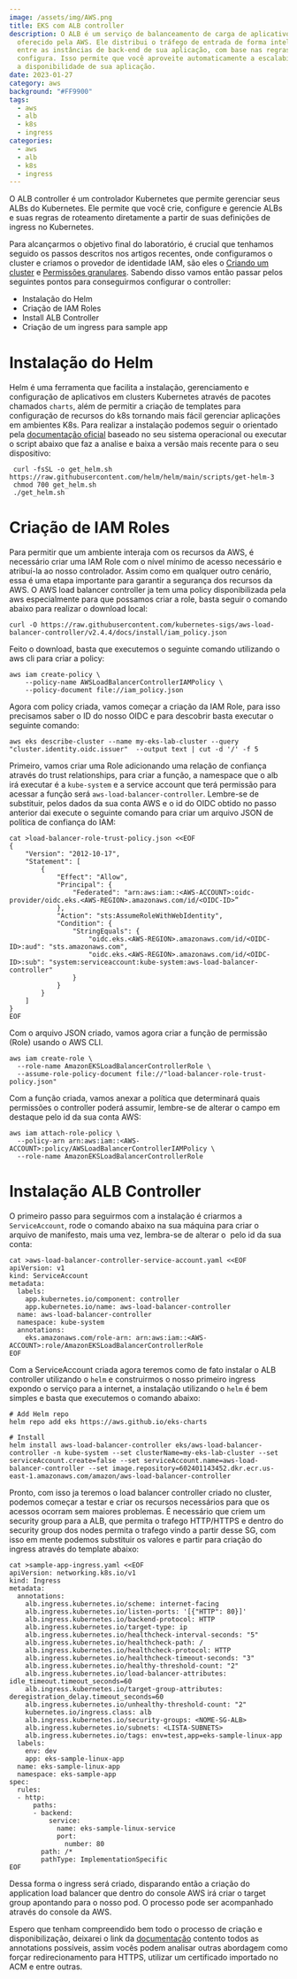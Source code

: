```yaml
---
image: /assets/img/AWS.png
title: EKS com ALB controller
description: O ALB é um serviço de balanceamento de carga de aplicativos
  oferecido pela AWS. Ele distribui o tráfego de entrada de forma inteligente
  entre as instâncias de back-end de sua aplicação, com base nas regras que você
  configura. Isso permite que você aproveite automaticamente a escalabilidade e
  a disponibilidade de sua aplicação.
date: 2023-01-27
category: aws
background: "#FF9900"
tags:
  - aws
  - alb
  - k8s
  - ingress
categories:
  - aws
  - alb
  - k8s
  - ingress
---
```

O ALB controller é um controlador Kubernetes que permite gerenciar seus ALBs do Kubernetes. Ele permite que você crie, configure e gerencie ALBs e suas regras de roteamento diretamente a partir de suas definições de ingress no Kubernetes.

Para alcançarmos o objetivo final do laboratório, é crucial que tenhamos seguido os passos descritos nos artigos recentes, onde configuramos o cluster e criamos o provedor de identidade IAM, são eles o [Criando um cluster](https://thiagoalexandria.com.br/criando-um-cluster-no-amazon-eks/)  e [Permissões granulares](https://thiagoalexandria.com.br/criacao-de-permissoes-granulares-do-iam-para-pods/). Sabendo disso vamos então passar pelos seguintes pontos para conseguirmos configurar o controller:

* Instalação do Helm
* Criação de IAM Roles
* Install ALB Controller
* Criação de um ingress para sample app

# Instalação do Helm

Helm é uma ferramenta que facilita a instalação, gerenciamento e configuração de aplicativos em clusters Kubernetes através de pacotes chamados `charts`,  além de permitir a criação de templates para configuração de recursos do k8s tornando mais fácil gerenciar aplicações em ambientes K8s. Para realizar a instalação podemos seguir o orientado pela [documentação oficial](https://helm.sh/docs/intro/install/) baseado no seu sistema operacional ou executar o script abaixo que faz a analise e baixa a versão mais recente para o seu dispositivo:

```
 curl -fsSL -o get_helm.sh https://raw.githubusercontent.com/helm/helm/main/scripts/get-helm-3
 chmod 700 get_helm.sh
 ./get_helm.sh
```

# Criação de IAM Roles

Para permitir que um ambiente interaja com os recursos da AWS, é necessário criar uma IAM Role com o nível mínimo de acesso necessário e atribuí-la ao nosso controlador. Assim como em qualquer outro cenário, essa é uma etapa importante para garantir a segurança dos recursos da AWS. O AWS load balancer controller ja tem uma policy disponibilizada pela aws especialmente para que possamos criar a role, basta seguir o comando abaixo para realizar o download local:

```
curl -O https://raw.githubusercontent.com/kubernetes-sigs/aws-load-balancer-controller/v2.4.4/docs/install/iam_policy.json
```

Feito o download, basta que executemos o seguinte comando utilizando o aws cli para criar a policy:

```
aws iam create-policy \
    --policy-name AWSLoadBalancerControllerIAMPolicy \
    --policy-document file://iam_policy.json
```

Agora com policy criada, vamos começar a criação da IAM Role, para isso precisamos saber o ID do nosso OIDC e para descobrir basta executar o seguinte comando:

```
aws eks describe-cluster --name my-eks-lab-cluster --query "cluster.identity.oidc.issuer"  --output text | cut -d '/' -f 5
```

Primeiro, vamos criar uma Role adicionando uma relação de confiança através do trust relationships, para criar a função, a namespace que o alb irá executar é a  `kube-system` e a service account que terá permissão para acessar a função será `aws-load-balancer-controller`. Lembre-se de substituir, pelos dados da sua conta AWS e o id do OIDC obtido no passo anterior dai execute o seguinte comando para criar um arquivo JSON de política de confiança do IAM:

```
cat >load-balancer-role-trust-policy.json <<EOF
{
    "Version": "2012-10-17",
    "Statement": [
        {
            "Effect": "Allow",
            "Principal": {
                "Federated": "arn:aws:iam::<AWS-ACCOUNT>:oidc-provider/oidc.eks.<AWS-REGION>.amazonaws.com/id/<OIDC-ID>”
            },
            "Action": "sts:AssumeRoleWithWebIdentity",
            "Condition": {
                "StringEquals": {
                    "oidc.eks.<AWS-REGION>.amazonaws.com/id/<OIDC-ID>:aud": "sts.amazonaws.com",
                    "oidc.eks.<AWS-REGION>.amazonaws.com/id/<OIDC-ID>:sub": "system:serviceaccount:kube-system:aws-load-balancer-controller"
                }
            }
        }
    ]
}
EOF
```

Com o arquivo JSON criado, vamos agora criar a função de permissão (Role) usando o AWS CLI.

```
aws iam create-role \
  --role-name AmazonEKSLoadBalancerControllerRole \
  --assume-role-policy-document file://"load-balancer-role-trust-policy.json"
```

Com a função criada, vamos anexar a política que determinará quais permissões o controller poderá assumir, lembre-se de alterar o campo em destaque pelo id da sua conta AWS:

```
aws iam attach-role-policy \
  --policy-arn arn:aws:iam::<AWS-ACCOUNT>:policy/AWSLoadBalancerControllerIAMPolicy \
  --role-name AmazonEKSLoadBalancerControllerRole
```

# Instalação ALB Controller

O primeiro passo para seguirmos com a instalação é criarmos a `ServiceAccount`, rode o comando abaixo na sua máquina para criar o arquivo de manifesto, mais uma vez, lembra-se de alterar o <AWS-ACCOUNT> pelo id da sua conta:

```
cat >aws-load-balancer-controller-service-account.yaml <<EOF
apiVersion: v1
kind: ServiceAccount
metadata:
  labels:
    app.kubernetes.io/component: controller
    app.kubernetes.io/name: aws-load-balancer-controller
  name: aws-load-balancer-controller
  namespace: kube-system
  annotations:
    eks.amazonaws.com/role-arn: arn:aws:iam::<AWS-ACCOUNT>:role/AmazonEKSLoadBalancerControllerRole
EOF
```

Com a ServiceAccount criada agora teremos como de fato instalar o ALB controller utilizando o `helm` e construirmos o nosso primeiro ingress expondo o serviço para a internet, a instalação utilizando o `helm` é bem simples e basta que executemos o comando abaixo:

```
# Add Helm repo
helm repo add eks https://aws.github.io/eks-charts

# Install 
helm install aws-load-balancer-controller eks/aws-load-balancer-controller -n kube-system --set clusterName=my-eks-lab-cluster --set serviceAccount.create=false --set serviceAccount.name=aws-load-balancer-controller --set image.repository=602401143452.dkr.ecr.us-east-1.amazonaws.com/amazon/aws-load-balancer-controller
```

Pronto, com isso ja teremos o load balancer controller criado no cluster, podemos começar a testar e criar os recursos necessários para que os acessos ocorram sem maiores problemas. É necessário que criem um security group para a ALB, que permita o trafego HTTP/HTTPS e dentro do security group dos nodes permita o trafego vindo a partir desse SG, com isso em mente podemos substituir os valores e partir para criação do ingress através do template abaixo:

```
cat >sample-app-ingress.yaml <<EOF
apiVersion: networking.k8s.io/v1
kind: Ingress
metadata:
  annotations:
    alb.ingress.kubernetes.io/scheme: internet-facing
    alb.ingress.kubernetes.io/listen-ports: '[{"HTTP": 80}]'
    alb.ingress.kubernetes.io/backend-protocol: HTTP
    alb.ingress.kubernetes.io/target-type: ip
    alb.ingress.kubernetes.io/healthcheck-interval-seconds: "5"
    alb.ingress.kubernetes.io/healthcheck-path: /
    alb.ingress.kubernetes.io/healthcheck-protocol: HTTP
    alb.ingress.kubernetes.io/healthcheck-timeout-seconds: "3"
    alb.ingress.kubernetes.io/healthy-threshold-count: "2"
    alb.ingress.kubernetes.io/load-balancer-attributes: idle_timeout.timeout_seconds=60
    alb.ingress.kubernetes.io/target-group-attributes: deregistration_delay.timeout_seconds=60
    alb.ingress.kubernetes.io/unhealthy-threshold-count: "2"
    kubernetes.io/ingress.class: alb
    alb.ingress.kubernetes.io/security-groups: <NOME-SG-ALB>
    alb.ingress.kubernetes.io/subnets: <LISTA-SUBNETS>
    alb.ingress.kubernetes.io/tags: env=test,app=eks-sample-linux-app
  labels:
    env: dev
    app: eks-sample-linux-app
  name: eks-sample-linux-app
  namespace: eks-sample-app
spec:
  rules:
  - http:
      paths:
      - backend:
          service:
            name: eks-sample-linux-service
            port:
              number: 80
        path: /*
        pathType: ImplementationSpecific
EOF
```

Dessa forma o ingress será criado, disparando então a criação do application load balancer que dentro do console AWS irá criar o target group apontando para o nosso pod. O processo pode ser acompanhado através do console da AWS.

Espero que tenham compreendido bem todo o processo de criação e disponibilização, deixarei o link da [documentação](https://kubernetes-sigs.github.io/aws-load-balancer-controller/v2.1/guide/ingress/annotations/) contento todos as annotations possíveis, assim vocês podem analisar outras abordagem como forçar redirecionamento para HTTPS, utilizar um certificado importado no ACM e entre outras.